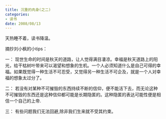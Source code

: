 ```yaml
---
title: 沉重的肉身(之二)
categories:
- 读书
date: 2008/08/13
---
```


天热睡不着，读书降温。

摘抄刘小枫的小tips：

一：
现世生命的时间是秋天的道路，让人觉得满目凄凉。幸福是秋天道路上的阳光，给干枯树叶带来可以渴望和想象的生机。一个人必须知道什么是自己可得的幸福。如果既觉得一种生活不可忍受，又觉得另一种生活不可企及，就是一个人对幸福的想象太过分了。

二：
若没有对某种不可摧毁的东西持续不断的信仰，便不能活下去，而无论这种不可摧毁的东西还是这种信仰都可能是长期隐匿的。这种隐匿的表达可能性便是相信一个自己的上帝.

三：
有些问题我们无法回避,除非我们生来就不受其约束。
